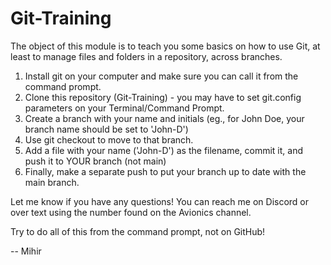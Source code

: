 # Git-Training

The object of this module is to teach you some basics on how to use Git, at least to manage files and folders in a repository, across branches.

1. Install git on your computer and make sure you can call it from the command prompt.
2. Clone this repository (Git-Training) - you may have to set git.config parameters on your Terminal/Command Prompt.
3. Create a branch with your name and initials (eg., for John Doe, your branch name should be set to 'John-D')
4. Use git checkout to move to that branch.
5. Add a file with your name ('John-D') as the filename, commit it, and push it to YOUR branch (not main)
6. Finally, make a separate push to put your branch up to date with the main branch.

Let me know if you have any questions! You can reach me on Discord or over text using the number found on the Avionics channel.

Try to do all of this from the command prompt, not on GitHub!

-- Mihir
